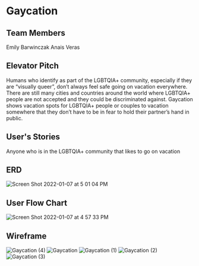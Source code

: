# Gaycation

## Team Members
Emily Barwinczak
Anais Veras

## Elevator Pitch
Humans who identify as part of the LGBTQIA+ community, especially if they are “visually queer”, don’t always feel safe going on vacation everywhere. There are still many cities and countries around the world where LGBTQIA+ people are not accepted and they could be discriminated against. Gaycation shows vacation spots for LGBTQIA+ people or couples to vacation somewhere that they don’t have to be in fear to hold their partner’s hand in public.

## User's Stories
Anyone who is in the LGBTQIA+ community that likes to go on vacation

## ERD
![Screen Shot 2022-01-07 at 5 01 04 PM](https://user-images.githubusercontent.com/78924263/148613123-d99ac06e-eb36-4ef4-ba85-8612e125f58f.png)

## User Flow Chart
![Screen Shot 2022-01-07 at 4 57 33 PM](https://user-images.githubusercontent.com/78924263/148612936-a760b372-23e2-42e9-8a78-7d409937a993.png)
 
## Wireframe
![Gaycation (4)](https://user-images.githubusercontent.com/78924263/148613994-2a62e2fe-5231-4f55-9712-e648bb3cbfda.png)
![Gaycation](https://user-images.githubusercontent.com/78924263/148613439-ef12eb20-dd8b-4e03-a314-80d99fb167d1.png)
![Gaycation (1)](https://user-images.githubusercontent.com/78924263/148613489-d87fa408-9c79-4292-9a73-1cffed4a4994.png)
![Gaycation (2)](https://user-images.githubusercontent.com/78924263/148613543-7e8cc538-c8f8-4649-ae9a-3eae45239260.png)
![Gaycation (3)](https://user-images.githubusercontent.com/78924263/148613593-2188d3e3-38ec-4e19-9fa7-5c40197136d9.png)

